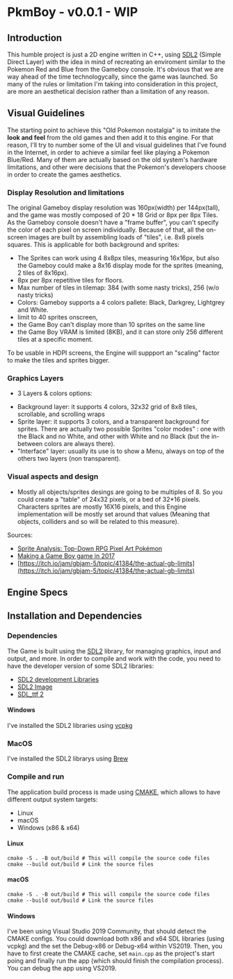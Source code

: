 # PkmBoy - v0.0.1 - WIP

## Introduction
This humble project is just a 2D engine written in C++, using [SDL2](https://www.libsdl.org/index.php) (Simple Direct Layer) with the idea in mind of recreating an enviroment similar to the Pokemon Red and Blue from the Gameboy console. It's obvious that we are way ahead of the time technologycally, since the game was launched. So many of the rules or limitation I'm taking into consideration in this project, are more an aesthetical decision rather than a limitation of any reason.
 
## Visual Guidelines
The starting point to achieve this "Old Pokemon nostalgia" is to imitate the **look and feel** from the old games and then add it to this engine. For that reason, I'll try to number some of the UI and visual guidelines that I've found in the Internet, in order to achieve a similar feel like playing a Pokemon Blue/Red. Many of them are actually based on the old system's hardware limitations, and other were decisions that the Pokemon's developers choose in order to create the games aesthetics.

### Display Resolution and limitations
The original Gameboy display resolution was 160px(width) per 144px(tall), and the game was mostly composed of 20 * 18 Grid or 8px per 8px Tiles.
As the Gameboy console doesn't have a "frame buffer", you can't specify the color of each pixel on screen individually. Because of that, all the on-screen images are built by assembling loads of "tiles", i.e. 8x8 pixels squares. This is applicable for both background and sprites:

- The Sprites can work using 4 8x8px tiles, measuring 16x16px, but also the Gameboy could make a 8x16 display mode for the sprites (meaning, 2 tiles of 8x16px).
- 8px per 8px repetitive tiles for floors.
- Max number of tiles in tilemap: 384 (with some nasty tricks), 256 (w/o nasty tricks)
- Colors: Gameboy supports a 4 colors pallete: Black, Darkgrey, Lightgrey and White. 
- limit to 40 sprites onscreen,
- the Game Boy can't display more than 10 sprites on the same line
- the Game Boy VRAM is limited (8KB), and it can store only 256 different tiles at a specific moment.

To be usable in HDPI screens, the Engine will suppport an "scaling" factor to make the tiles and sprites bigger.

### Graphics Layers
- 3 Layers & colors options:
* Background layer: it supports 4 colors, 32x32 grid of 8x8 tiles, scrollable, and scrolling wraps
* Sprite layer: it supports 3 colors, and a transparent background for sprites.
There are actually two possible Sprites "color modes" : one with the Black and no White, and other with White and no Black (but the in-between colors are always there). 
* "Interface" layer: usually its use is to show a Menu, always on top of the others two layers (non transparent).

### Visual aspects and design
- Mostly all objects/sprites desings are going to be multiples of 8. So you could create a "table" of 24x32 pixels, or a bed of 32*16 pixels. Characters sprites are mostly 16X16 pixels, and this Engine implementation will be mostly set around that values (Meaning that objects, colliders and so will be related to this measure). 

Sources:
- [Sprite Analysis: Top-Down RPG Pixel Art Pokémon](https://www.youtube.com/watch?v=gwF0L55kIgg)
- [Making a Game Boy game in 2017](https://www.gamasutra.com/blogs/DoctorLudos/20171207/311143/Making_a_Game_Boy_game_in_2017_A_quotSheep_It_Upquot_PostMortem_part_12.php)
- [https://itch.io/jam/gbjam-5/topic/41384/the-actual-gb-limits](https://itch.io/jam/gbjam-5/topic/41384/the-actual-gb-limits)

## Engine Specs

## Installation and Dependencies

### Dependencies
The Game is built using the [SDL2](https://www.libsdl.org/index.php) library, for managing graphics, input and output, and more. In order to compile and work with the code, you need to have the developer version of some SDL2 libraries:
- [SDL2 development Libraries](https://www.libsdl.org/download-2.0.php)
- [SDL2 Image](https://www.libsdl.org/projects/SDL_image/) 
- [SDL_ttf 2](https://www.libsdl.org/projects/SDL_ttf/)

#### Windows
I've installed the SDL2 libraries using [vcpkg](https://github.com/microsoft/vcpkg)

### MacOS
I've installed the SDL2 librarys using [Brew](https://brew.sh/)

### Compile and run
The application build process is made using [CMAKE](https://cmake.org/), which allows to have different output system targets:
- Linux
- macOS
- Windows (x86 & x64)

#### Linux
```
cmake -S . -B out/build # This will compile the source code files
cmake --build out/build # Link the source files
```

#### macOS
```
cmake -S . -B out/build # This will compile the source code files
cmake --build out/build # Link the source files
```

#### Windows
I've been using Visual Studio 2019 Community, that should detect the CMAKE configs. You could download both x86 and x64 SDL libraries (using vcpkg) and the set the Debug-x86 or Debug-x64 within VS2019. Then, you have to first create the CMAKE cache, set `main.cpp` as the project's start poing and finally run the app (which should finish the compilation process).
You can debug the app using VS2019. 
